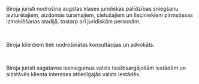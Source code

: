Biroja juristi nodrošina augstas klases juridiskās palīdzības sniegšanu aizturētajiem, aizdomās turamajiem, cietušajiem un lieciniekiem pirmstiesas izmeklēšanas stadijā, tostarp arī juridiskām personām.

<br/>

Biroja klientiem tiek nodrošinātas konsultācijas un advokāts. 

<br/>

Biroja juristi sagatavos iesniegumus valsts tiesībsargājošām iestādēm un aizstāvēs klienta intereses attiecīgajās valsts iestādēs.

